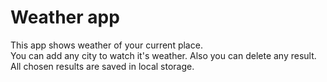 # Weather app

This app shows weather of your current place.<br>
You can add any city to watch it's weather. Also you can delete any result.<br>
All chosen results are saved in local storage.<br>
